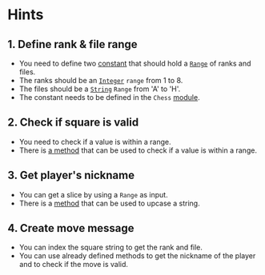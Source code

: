 # Hints

## 1. Define rank & file range

- You need to define two [constant][constants] that should hold a [`Range`][range] of ranks and files.
- The ranks should be an [`Integer`][integers] `range` from 1 to 8.
- The files should be a [`String`][string] `Range` from 'A' to 'H'.
- The constant needs to be defined in the `Chess` [module][module].

## 2. Check if square is valid

- You need to check if a value is within a range.
- There is [a method][include] that can be used to check if a value is within a range.

## 3. Get player's nickname

- You can get a slice by using a `Range` as input.
- There is a [method][upcase] that can be used to upcase a string.

## 4. Create move message

- You can index the square string to get the rank and file.
- You can use already defined methods to get the nickname of the player and to check if the move is valid.

[constants]: https://www.rubyguides.com/2017/07/ruby-constants/
[integers]: https://rubyapi.org/o/integer
[string]: https://rubyapi.org/o/string
[module]: https://rubyapi.org/o/module
[include]: https://rubyapi.org/o/range#method-i-include-3F
[range]: https://rubyapi.org/o/range
[upcase]: https://rubyapi.org/o/string#method-i-upcase